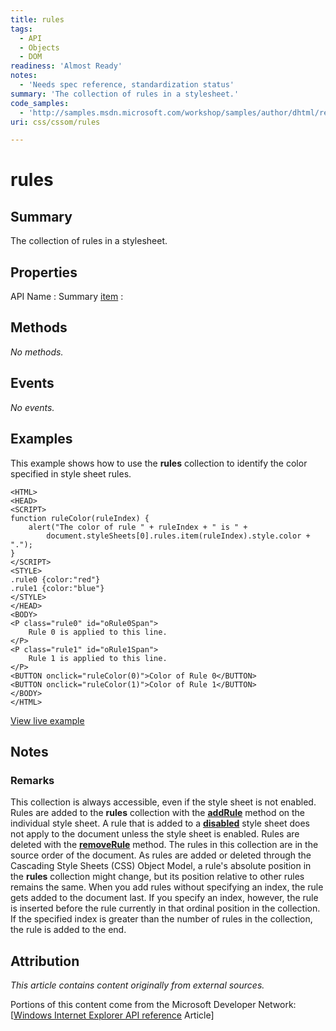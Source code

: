 ```yaml
---
title: rules
tags:
  - API
  - Objects
  - DOM
readiness: 'Almost Ready'
notes:
  - 'Needs spec reference, standardization status'
summary: 'The collection of rules in a stylesheet.'
code_samples:
  - 'http://samples.msdn.microsoft.com/workshop/samples/author/dhtml/refs/rules_1.htm'
uri: css/cssom/rules

---
```

# rules

## Summary

The collection of rules in a stylesheet.

## Properties

API Name
:   Summary
[item](/css/cssom/rules/item)
:

## Methods

*No methods.*

## Events

*No events.*

## Examples

This example shows how to use the **rules** collection to identify the color specified in style sheet rules.

``` {.js}
<HTML>
<HEAD>
<SCRIPT>
function ruleColor(ruleIndex) {
    alert("The color of rule " + ruleIndex + " is " +
        document.styleSheets[0].rules.item(ruleIndex).style.color + ".");
}
</SCRIPT>
<STYLE>
.rule0 {color:"red"}
.rule1 {color:"blue"}
</STYLE>
</HEAD>
<BODY>
<P class="rule0" id="oRule0Span">
    Rule 0 is applied to this line.
</P>
<P class="rule1" id="oRule1Span">
    Rule 1 is applied to this line.
</P>
<BUTTON onclick="ruleColor(0)">Color of Rule 0</BUTTON>
<BUTTON onclick="ruleColor(1)">Color of Rule 1</BUTTON>
</BODY>
</HTML>
```

[View live example](http://samples.msdn.microsoft.com/workshop/samples/author/dhtml/refs/rules_1.htm)

## Notes

### Remarks

This collection is always accessible, even if the style sheet is not enabled. Rules are added to the **rules** collection with the [**addRule**](/css/cssom/methods/addRule) method on the individual style sheet. A rule that is added to a [**disabled**](/html/attributes/disabled) style sheet does not apply to the document unless the style sheet is enabled. Rules are deleted with the [**removeRule**](/css/cssom/methods/removeRule) method. The rules in this collection are in the source order of the document. As rules are added or deleted through the Cascading Style Sheets (CSS) Object Model, a rule's absolute position in the **rules** collection might change, but its position relative to other rules remains the same. When you add rules without specifying an index, the rule gets added to the document last. If you specify an index, however, the rule is inserted before the rule currently in that ordinal position in the collection. If the specified index is greater than the number of rules in the collection, the rule is added to the end.

## Attribution

*This article contains content originally from external sources.*

Portions of this content come from the Microsoft Developer Network: [[Windows Internet Explorer API reference](http://msdn.microsoft.com/en-us/library/ie/hh828809%28v=vs.85%29.aspx) Article]

